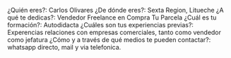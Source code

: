 ¿Quién eres?: 
Carlos Olivares
¿De dónde eres?: 
Sexta Region, Litueche
¿A qué te dedicas?:
Vendedor Freelance en Compra Tu Parcela
¿Cuál es tu formación?:
Autodidacta
¿Cuáles son tus experiencias previas?:
Experencias relaciones con empresas comerciales, tanto como vendedor como jefatura
¿Cómo y a través de qué medios te pueden contactar?:
whatsapp directo, mail y via telefonica.
